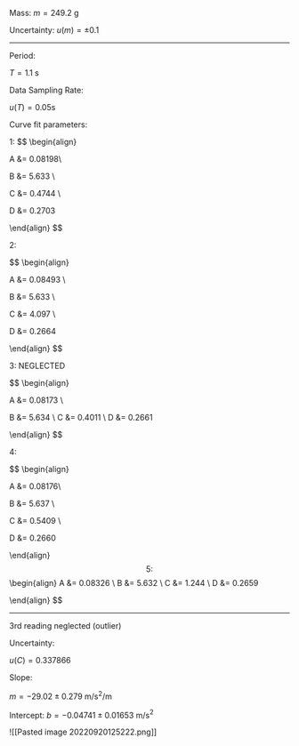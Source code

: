 
Mass:
$m=249.2$ g 

Uncertainty:
$u(m) = \pm0.1$




***
Period:

$T=1.1$ s

Data Sampling Rate:

$u(T) = 0.05$s

Curve fit parameters:





1:
$$
\begin{align}

A &= 0.08198\\

B &= 5.633 \\ 

C &= 0.4744 \\ 

D &= 0.2703


\end{align}
$$

2:

$$
\begin{align}

A &= 0.08493 \\ 

B &= 5.633 \\ 

C &= 4.097 \\ 

D &= 0.2664

\end{align}
$$

3: NEGLECTED

$$
\begin{align}

A &= 0.08173 \\ 

B &= 5.634 \\ 
C &= 0.4011 \\ 
D &= 0.2661



\end{align}
$$

4: 

$$
\begin{align}

A &= 0.08176\\ 

B &= 5.637 \\ 

C &= 0.5409 \\ 

D &= 0.2660 


\end{align}
$$
5: 
$$
\begin{align}
A &= 0.08326 \\ 
B &= 5.632 \\
C &= 1.244 \\ 
D &= 0.2659

\end{align}
$$


***

3rd reading neglected (outlier)

Uncertainty:

$u(C) = 0.337866$


Slope:

$m = -29.02 \pm 0.279$ m/s$^2$/m


Intercept:
$b=-0.04741\pm0.01653$ m/s$^2$

![[Pasted image 20220920125222.png]]